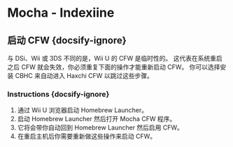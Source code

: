 # Mocha - Indexiine

## 启动 CFW {docsify-ignore}

与 DSi、Wii 或 3DS 不同的是，Wii U 的 CFW 是临时性的。 这代表在系统重启之后 CFW 就会失效，你必须重复下面的操作才能重新启动 CFW。 你可以选择安装 CBHC 来自动进入 Haxchi CFW 以跳过这些步骤。

### Instructions {docsify-ignore}

1. 通过 Wii U 浏览器启动 Homebrew Launcher。
1. 启动 Homebrew Launcher 然后打开 Mocha CFW 程序。
1. 它将会带你自动回到 Homebrew Launcher 然后启用 CFW。
1. 在重启主机后你需要重新做这些操作来启动 CFW。